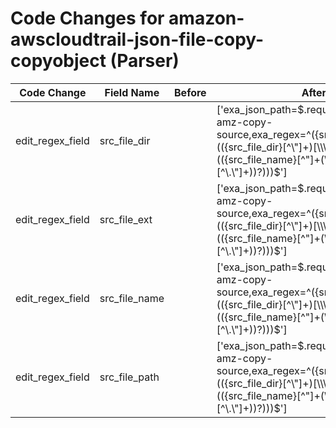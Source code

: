 # Code Changes for amazon-awscloudtrail-json-file-copy-copyobject (Parser)

| Code Change | Field Name | Before | After |
|-------------|------------|--------|-------|
| edit_regex_field | src_file_dir |  | ['exa_json_path=$.requestParameters.x-amz-copy-source,exa_regex=^({src_file_path}(({src_file_dir}[^\"]+)[\\\/]+)?(({src_file_name}[^"]+(\.({src_file_ext}[^\.\"]+))?)))$'] |
| edit_regex_field | src_file_ext |  | ['exa_json_path=$.requestParameters.x-amz-copy-source,exa_regex=^({src_file_path}(({src_file_dir}[^\"]+)[\\\/]+)?(({src_file_name}[^"]+(\.({src_file_ext}[^\.\"]+))?)))$'] |
| edit_regex_field | src_file_name |  | ['exa_json_path=$.requestParameters.x-amz-copy-source,exa_regex=^({src_file_path}(({src_file_dir}[^\"]+)[\\\/]+)?(({src_file_name}[^"]+(\.({src_file_ext}[^\.\"]+))?)))$'] |
| edit_regex_field | src_file_path |  | ['exa_json_path=$.requestParameters.x-amz-copy-source,exa_regex=^({src_file_path}(({src_file_dir}[^\"]+)[\\\/]+)?(({src_file_name}[^"]+(\.({src_file_ext}[^\.\"]+))?)))$'] |